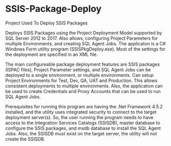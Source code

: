 # SSIS-Package-Deploy
Project Used To Deploy SSIS Packages

Deploys SSIS Packages using the Project Deployment Model supported by SQL Server 2012 to 2017. Also allows, configuring Project Parameters for multiple Environments, and creating SQL Agent Jobs. The applicaton is a C# Windows Form utility program (SSISPkgDeploy.exe). Most of the settings for the deployment are specified in an XML file.

The main configureable package deployment features are SSIS packages (ISPAC files), Project Parameter settings, and SQL Agent Jobs can be deployed to a single environment, or multiple environments. Can setup Project Environments for Test, Dev, QA, UAT and Production. This allows consistent deployments to multiple environments. Also, the application can be used to create Credentials and Proxy Accounts that can be used to run SQL Agent Jobs.

Prerequisites for running this program are having the .Net Framework 4.5.2 installed, and the utility uses integrated security to connect to the target deployment server(s). So, the user running the program needs to have access to the Integration Services Catalogs (SSISDB),  master database to configure the SSIS packages, and msdb database to install the SQL Agent Jobs. Also, the SSISDB must exist on the target server, the utility will not create the SSISDB.
